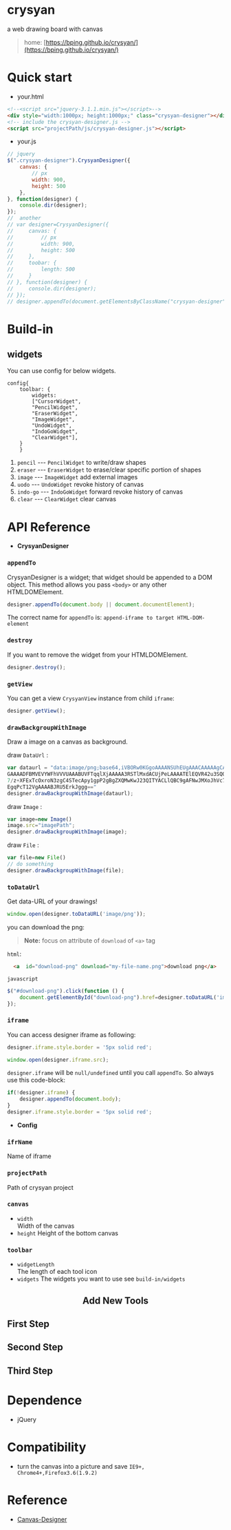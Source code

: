 # crysyan
a web drawing board with canvas 

> home: [https://bping.github.io/crysyan/](https://bping.github.io/crysyan/)

# Quick start
* your.html
```html
<!--<script src="jquery-3.1.1.min.js"></script>-->
<div style="width:1000px; height:1000px;" class="crysyan-designer"></div>
<!-- include the crysyan-designer.js -->
<script src="projectPath/js/crysyan-designer.js"></script>
```
* your.js
```javascript
// jquery
$(".crysyan-designer").CrysyanDesigner({
    canvas: {
        // px
        width: 900,
        height: 500
    },
}, function(designer) {
    console.dir(designer);
});
//  another
// var designer=CrysyanDesigner({
//     canvas: {
//         // px
//         width: 900,
//         height: 500
//     },
//     toobar: {
//         length: 500
//     }
// }, function(designer) {
//     console.dir(designer);
// });
// designer.appendTo(document.getElementsByClassName("crysyan-designer"));
```

# Build-in
## widgets
 You can use config for below widgets.
``` 
config{
    toolbar: {
        widgets:
        ["CursorWidget", 
        "PencilWidget", 
        "EraserWidget", 
        "ImageWidget",
        "UndoWidget",
        "IndoGoWidget", 
        "ClearWidget"],
    }
    }
```

1. `pencil` --- `PencilWidget`   to write/draw shapes 
2. `eraser` --- `EraserWidget`   to erase/clear specific portion of shapes 
3. `image` ---  `ImageWidget`    add external images
4. `uodo` ---  `UndoWidget`      revoke history of canvas
5. `indo-go` --- `IndoGoWidget`  forward revoke history of canvas
6. `clear` --- `ClearWidget`     clear canvas

# API Reference
*  **CrysyanDesigner**

### `appendTo`
CrysyanDesigner is a widget; that widget should be appended to a DOM object. 
This method allows you pass `<body>` or any other HTMLDOMElement.

```javascript
designer.appendTo(document.body || document.documentElement);
```

The correct name for `appendTo` is: `append-iframe to target HTML-DOM-element`

### `destroy`
If you want to remove the widget from your HTMLDOMElement.

```javascript
designer.destroy();
```

### `getView`
 You can get a view `CrysyanView` instance from child `iframe`:
 
```javascript
designer.getView();
``` 
 

### `drawBackgroupWithImage`
  Draw a image on a canvas as background.
  
draw `DataUrl` :
```javascript
var dataurl = "data:image/png;base64,iVBORw0KGgoAAAANSUhEUgAAACAAAAAgCAMAAABEpIr
GAAAADFBMVEVYWFhVVVUAAABUVFTqqlXjAAAAA3RSTlMxdACUjPeLAAAATElEQVR42u3SQQrAMAwDQSn
7/z+XFExTcOxroN3zgC4STecApy1gpP2gBgZXQMwKwJ23QITYACLlQBC9gAFNwJMXoJhVc7lBA/gsuAAr
EgqPcT12VgAAAABJRU5ErkJggg=="
designer.drawBackgroupWithImage(dataurl);
```

draw `Image` :
```javascript
var image=new Image()
image.src="imagePath";
designer.drawBackgroupWithImage(image);
```

draw `File` :
```javascript
var file=new File()
// do something
designer.drawBackgroupWithImage(file);
```

### `toDataUrl`
Get data-URL of your drawings! 

```javascript
window.open(designer.toDataURL('image/png'));
```

you can download the png:

> **Note:** focus on attribute  of `download` of  `<a>` tag 

`html`:
```html
  <a  id="download-png" download="my-file-name.png">download png</a>
```

`javascript`
```javascript
$("#download-png").click(function () {
    document.getElementById("download-png").href=designer.toDataURL('image/png');
});
```

### `iframe`
You can access designer iframe as following:

```javascript
designer.iframe.style.border = '5px solid red';

window.open(designer.iframe.src);
```

`designer.iframe` will be `null/undefined` until you call `appendTo`. So always use this code-block:

```javascript
if(!designer.iframe) {
    designer.appendTo(document.body);
}
designer.iframe.style.border = '5px solid red';
```
*  **Config**

### `ifrName`
Name of iframe
### `projectPath`
Path of  crysyan project 
### `canvas`
* `width`  
Width of the  canvas
* `height`
Height of the bottom canvas

### `toolbar`
* `widgetLength`  
The length of each tool icon
* `widgets`
The widgets you want to use see `build-in/widgets`

<h2 align="center">Add New Tools</h2>

## First Step
## Second Step
## Third Step

# Dependence
* jQuery

# Compatibility
* turn the canvas into a picture and save  `IE9+, Chrome4+,Firefox3.6(1.9.2)`

# Reference
* [Canvas-Designer](https://github.com/muaz-khan/WebRTC-Experiment/tree/master/Canvas-Designer)
